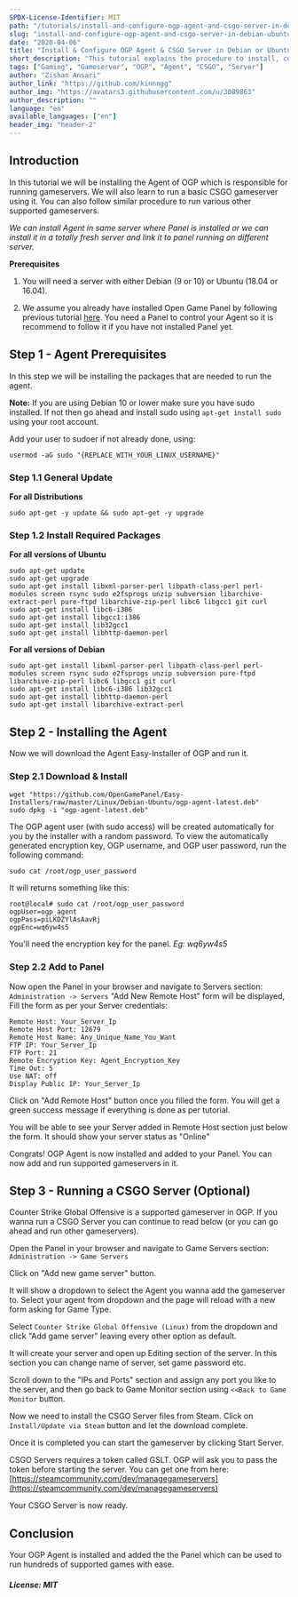 ```yaml
---
SPDX-License-Identifier: MIT
path: "/tutorials/install-and-configure-ogp-agent-and-csgo-server-in-debian-ubuntu"
slug: "install-and-configure-ogp-agent-and-csgo-server-in-debian-ubuntu"
date: "2020-04-06"
title: "Install & Configure OGP Agent & CSGO Server in Debian or Ubuntu"
short_description: "This tutorial explains the procedure to install, configure OGP Agent and run a CSGO Server or any other gameserver using it, in Debian or Ubuntu OS."
tags: ["Gaming", "Gameserver", "OGP", "Agent", "CSGO", "Server"]
author: "Zishan Ansari"
author_link: "https://github.com/kinnngg"
author_img: "https://avatars3.githubusercontent.com/u/3089863"
author_description: ""
language: "en"
available_languages: ["en"]
header_img: "header-2"
---
```


## Introduction

In this tutorial we will be installing the Agent of OGP which is responsible for running gameservers. 
We will also learn to run a basic CSGO gameserver using it. You can also follow similar procedure to run various other supported gameservers.

*We can install Agent in same server where Panel is installed or we can install it in a totally fresh server and link it to panel running on different server.* 

**Prerequisites**

1. You will need a server with either Debian (9 or 10) or Ubuntu (18.04 or 16.04).

2. We assume you already have installed Open Game Panel by following previous tutorial [here](https://community.hetzner.com/tutorials/install-and-configure-ogp-panel-in-debian-ubuntu).
You need a Panel to control your Agent so it is recommend to follow it if you have not installed Panel yet.

## Step 1 - Agent Prerequisites

In this step we will be installing the packages that are needed to run the agent.

**Note:** If you are using Debian 10 or lower make sure you have sudo installed. If not then go ahead and install sudo using `apt-get install sudo` using your root account.

Add your user to sudoer if not already done, using:
```
usermod -aG sudo "{REPLACE_WITH_YOUR_LINUX_USERNAME}"
```

### Step 1.1 General Update

**For all Distributions**
```
sudo apt-get -y update && sudo apt-get -y upgrade
```

### Step 1.2 Install Required Packages

**For all versions of Ubuntu**
```
sudo apt-get update  
sudo apt-get upgrade  
sudo apt-get install libxml-parser-perl libpath-class-perl perl-modules screen rsync sudo e2fsprogs unzip subversion libarchive-extract-perl pure-ftpd libarchive-zip-perl libc6 libgcc1 git curl  
sudo apt-get install libc6-i386  
sudo apt-get install libgcc1:i386  
sudo apt-get install lib32gcc1  
sudo apt-get install libhttp-daemon-perl
```

**For all versions of Debian**
```
sudo apt-get install libxml-parser-perl libpath-class-perl perl-modules screen rsync sudo e2fsprogs unzip subversion pure-ftpd libarchive-zip-perl libc6 libgcc1 git curl  
sudo apt-get install libc6-i386 lib32gcc1  
sudo apt-get install libhttp-daemon-perl
sudo apt-get install libarchive-extract-perl
```

## Step 2 - Installing the Agent

Now we will download the Agent Easy-Installer of OGP and run it.

### Step 2.1 Download & Install

```
wget "https://github.com/OpenGamePanel/Easy-Installers/raw/master/Linux/Debian-Ubuntu/ogp-agent-latest.deb"
sudo dpkg -i "ogp-agent-latest.deb"
```

The OGP agent user (with sudo access) will be created automatically for you by the installer with a random password. To view the automatically generated encryption key, OGP username, and OGP user password, run the following command:

```
sudo cat /root/ogp_user_password
```
It will returns something like this:
```
root@local# sudo cat /root/ogp_user_password
ogpUser=ogp_agent
ogpPass=piLKDZYlAsAavRj
ogpEnc=wq6yw4s5
```
You'll need the encryption key for the panel. *Eg: wq6yw4s5*

### Step 2.2 Add to Panel

Now open the Panel in your browser and navigate to Servers section:
`Administration -> Servers`
"Add New Remote Host" form will be displayed, Fill the form as per your Server credentials:
```
Remote Host: Your_Server_Ip
Remote Host Port: 12679
Remote Host Name: Any_Unique_Name_You_Want
FTP IP: Your_Server_Ip
FTP Port: 21
Remote Encryption Key: Agent_Encryption_Key
Time Out: 5
Use NAT: off
Display Public IP: Your_Server_Ip
```
Click on "Add Remote Host" button once you filled the form. You will get a green success message if everything is done as per tutorial.

You will be able to see your Server added in Remote Host section just below the form. It should show your server status as "Online"

Congrats! OGP Agent is now installed and added to your Panel. You can now add and run supported gameservers in it.

## Step 3 - Running a CSGO Server (Optional)

Counter Strike Global Offensive is a supported gameserver in OGP.
If you wanna run a CSGO Server you can continue to read below (or you can go ahead and run other gameservers).

Open the Panel in your browser and navigate to Game Servers section:
`Administration -> Game Servers`

Click on "Add new game server" button.

It will show a dropdown to select the Agent you wanna add the gameserver to. Select your agent from dropdown and the page will reload with a new form asking for Game Type.

Select `Counter Strike Global Offensive (Linux)` from the dropdown and click "Add game server" leaving every other option as default.

It will create your server and open up Editing section of the server.
In this section you can change name of server, set game password etc.

Scroll down to the "IPs and Ports" section and assign any port you like to the server, and then go back to Game Monitor section using `<<Back to Game Monitor` button.

Now we need to install the CSGO Server files from Steam. Click on `Install/Update via Steam` button and let the download complete.

Once it is completed you can start the gameserver by clicking Start Server.

CSGO Servers requires a token called GSLT. OGP will ask you to pass the token before starting the server.
You can get one from here: [https://steamcommunity.com/dev/managegameservers](https://steamcommunity.com/dev/managegameservers)

Your CSGO Server is now ready.

## Conclusion

Your OGP Agent is installed and added the the Panel which can be used to run hundreds of supported games with ease.

##### License: MIT

<!--

Contributor's Certificate of Origin

By making a contribution to this project, I certify that:

(a) The contribution was created in whole or in part by me and I have
    the right to submit it under the license indicated in the file; or

(b) The contribution is based upon previous work that, to the best of my
    knowledge, is covered under an appropriate license and I have the
    right under that license to submit that work with modifications,
    whether created in whole or in part by me, under the same license
    (unless I am permitted to submit under a different license), as
    indicated in the file; or

(c) The contribution was provided directly to me by some other person
    who certified (a), (b) or (c) and I have not modified it.

(d) I understand and agree that this project and the contribution are
    public and that a record of the contribution (including all personal
    information I submit with it, including my sign-off) is maintained
    indefinitely and may be redistributed consistent with this project
    or the license(s) involved.

Signed-off-by: kinnngg786@gmail.com

-->
